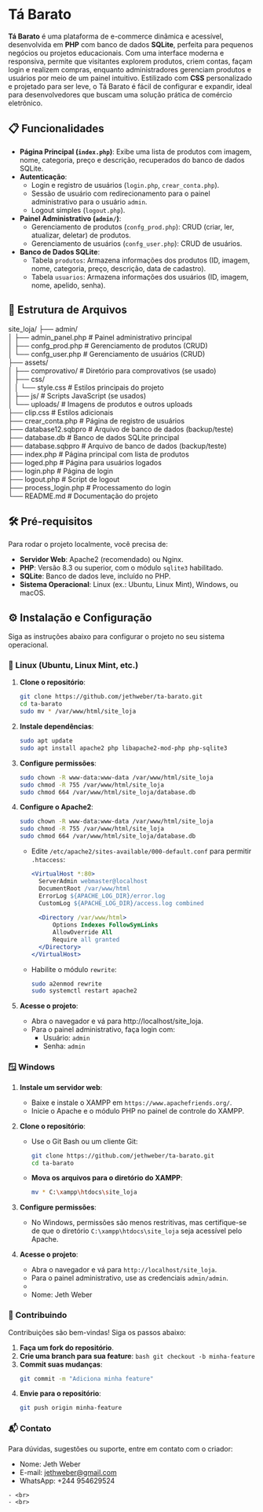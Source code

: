 # Tá Barato

**Tá Barato** é uma plataforma de e-commerce dinâmica e acessível, desenvolvida em **PHP** com banco de dados **SQLite**, perfeita para pequenos negócios ou projetos educacionais. Com uma interface moderna e responsiva, permite que visitantes explorem produtos, criem contas, façam login e realizem compras, enquanto administradores gerenciam produtos e usuários por meio de um painel intuitivo. Estilizado com **CSS** personalizado e projetado para ser leve, o Tá Barato é fácil de configurar e expandir, ideal para desenvolvedores que buscam uma solução prática de comércio eletrônico.

## 📋 Funcionalidades

- **Página Principal (`index.php`)**: Exibe uma lista de produtos com imagem, nome, categoria, preço e descrição, recuperados do banco de dados SQLite.
- **Autenticação**:
  - Login e registro de usuários (`login.php`, `crear_conta.php`).
  - Sessão de usuário com redirecionamento para o painel administrativo para o usuário `admin`.
  - Logout simples (`logout.php`).
- **Painel Administrativo (`admin/`)**:
  - Gerenciamento de produtos (`confg_prod.php`): CRUD (criar, ler, atualizar, deletar) de produtos.
  - Gerenciamento de usuários (`confg_user.php`): CRUD de usuários.
- **Banco de Dados SQLite**:
  - Tabela `produtos`: Armazena informações dos produtos (ID, imagem, nome, categoria, preço, descrição, data de cadastro).
  - Tabela `usuarios`: Armazena informações dos usuários (ID, imagem, nome, apelido, senha).

## 📂 Estrutura de Arquivos
site_loja/
├── admin/ <br>
│   ├── admin_panel.php       # Painel administrativo principal<br>
│   ├── confg_prod.php        # Gerenciamento de produtos (CRUD)<br>
│   └── confg_user.php        # Gerenciamento de usuários (CRUD)<br>
├── assets/<br>
│   ├── comprovativo/         # Diretório para comprovativos (se usado)<br>
│   ├── css/<br>
│   │   └── style.css         # Estilos principais do projeto<br>
│   ├── js/                   # Scripts JavaScript (se usados)<br>
│   └── uploads/              # Imagens de produtos e outros uploads<br>
├── clip.css                  # Estilos adicionais<br>
├── crear_conta.php           # Página de registro de usuários<br>
├── database12.sqbpro         # Arquivo de banco de dados (backup/teste)<br>
├── database.db               # Banco de dados SQLite principal<br>
├── database.sqbpro           # Arquivo de banco de dados (backup/teste)<br>
├── index.php                 # Página principal com lista de produtos<br>
├── loged.php                 # Página para usuários logados<br>
├── login.php                 # Página de login<br>
├── logout.php                # Script de logout<br>
├── process_login.php         # Processamento do login<br>
└── README.md                 # Documentação do projeto<br>



## 🛠️ Pré-requisitos

Para rodar o projeto localmente, você precisa de:

- **Servidor Web**: Apache2 (recomendado) ou Nginx.
- **PHP**: Versão 8.3 ou superior, com o módulo `sqlite3` habilitado.
- **SQLite**: Banco de dados leve, incluído no PHP.
- **Sistema Operacional**: Linux (ex.: Ubuntu, Linux Mint), Windows, ou macOS.

## ⚙️ Instalação e Configuração

Siga as instruções abaixo para configurar o projeto no seu sistema operacional.

### 🐧 Linux (Ubuntu, Linux Mint, etc.)

1. **Clone o repositório**:
   ```bash
   git clone https://github.com/jethweber/ta-barato.git
   cd ta-barato
   sudo mv * /var/www/html/site_loja
   ```
   
2. **Instale dependências**:
    ```bash
    sudo apt update
    sudo apt install apache2 php libapache2-mod-php php-sqlite3
    ```
3. **Configure permissões**:
    ```bash
    sudo chown -R www-data:www-data /var/www/html/site_loja
    sudo chmod -R 755 /var/www/html/site_loja
    sudo chmod 664 /var/www/html/site_loja/database.db
    ```

4. **Configure o Apache2**:
     ```bash
    sudo chown -R www-data:www-data /var/www/html/site_loja
    sudo chmod -R 755 /var/www/html/site_loja
    sudo chmod 664 /var/www/html/site_loja/database.db
    ```
     - Edite ```/etc/apache2/sites-available/000-default.conf``` para permitir ```.htaccess```:
        ```apache
        <VirtualHost *:80>
          ServerAdmin webmaster@localhost
          DocumentRoot /var/www/html
          ErrorLog ${APACHE_LOG_DIR}/error.log
          CustomLog ${APACHE_LOG_DIR}/access.log combined
      
          <Directory /var/www/html>
              Options Indexes FollowSymLinks
              AllowOverride All
              Require all granted
          </Directory>
        </VirtualHost>
        ```  
      - Habilite o módulo ```rewrite```:
          ```bash
          sudo a2enmod rewrite
          sudo systemctl restart apache2
          ``` 
5. **Acesse o projeto**:

    - Abra o navegador e vá para http://localhost/site_loja.
    - Para o painel administrativo, faça login com:
        - Usuário: ```admin```
        - Senha: ```admin```


### 🪟 Windows

 1. **Instale um servidor web**:
    - Baixe e instale o XAMPP em ```https://www.apachefriends.org/```.
    - Inicie o Apache e o módulo PHP no painel de controle do XAMPP.

 2. **Clone o repositório**:
    - Use o Git Bash ou um cliente Git:
      ```bash
      git clone https://github.com/jethweber/ta-barato.git
      cd ta-barato
      ```
      
    - **Mova os arquivos para o diretório do XAMPP**:
      ```bash
      mv * C:\xampp\htdocs\site_loja
      ```
 3. **Configure permissões**:

    - No Windows, permissões são menos restritivas, mas certifique-se de que o diretório ```C:\xampp\htdocs\site_loja``` seja acessível pelo Apache.
   
 4. **Acesse o projeto**: 
    - Abra o navegador e vá para ```http://localhost/site_loja```.
    - Para o painel administrativo, use as credenciais ```admin/admin```.
    -
    -  Nome: Jeth Weber<br>
    
   

### 🤝 Contribuindo

Contribuições são bem-vindas! Siga os passos abaixo:
1. **Faça um fork do repositório**.
2. **Crie uma branch para sua feature**:
       ```bash
       git checkout -b minha-feature
       ```
3. **Commit suas mudanças**:
    ```bash
    git commit -m "Adiciona minha feature"
    ```
4. **Envie para o repositório**:
    ```bash
    git push origin minha-feature
    ```

### 📬 Contato

Para dúvidas, sugestões ou suporte, entre em contato com o criador: <br>
  -  Nome: Jeth Weber
  -  E-mail: jethweber@gmail.com
  -  WhatsApp: +244 954629524
  
  
    - <br>
    - <br>
 

    
